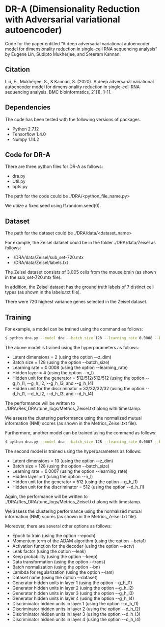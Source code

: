 # DR-A (Dimensionality Reduction with Adversarial variational autoencoder)

Code for the paper entitled “A deep adversarial variational autoencoder model for dimensionality reduction in single-cell RNA sequencing analysis” by Eugene Lin, Sudipto Mukherjee, and Sreeram Kannan. 


## Citation

Lin, E., Mukherjee, S., & Kannan, S. (2020). A deep adversarial variational autoencoder model for dimensionality reduction in single-cell RNA sequencing analysis. BMC bioinformatics, 21(1), 1-11.


## Dependencies

The code has been tested with the following versions of packages.

- Python 2.7.12
- Tensorflow 1.4.0
- Numpy 1.14.2


## Code for DR-A

There are three python files for DR-A as follows:

- dra.py
- Util.py
- opts.py

The path for the code could be ./DRA/<python_file_name.py>

We utiize a fixed seed using tf.random.seed(0).


## Dataset

The path for the dataset could be ./DRA/data/<dataset_name>

For example, the Zeisel dataset could be in the folder ./DRA/data/Zeisel as follows:

- ./DRA/data/Zeisel/sub_set-720.mtx
- ./DRA/data/Zeisel/labels.txt

The Zeisel dataset consists of 3,005 cells from the mouse brain (as shown in the sub_set-720.mtx file). 

In addition, the Zeisel dataset has the ground truth labels of 7 distinct cell types (as shown in the labels.txt file).

There were 720 highest variance genes selected in the Zeisel dataset.


## Training

For example, a model can be trained using the command as follows:

```bash
$ python dra.py --model dra --batch_size 128 --learning_rate 0.0008 --beta1 0.9 --n_l 4 --g_h_l1 512 --g_h_l2 512 --g_h_l3 512 --g_h_l4 512 --d_h_l1 32 --d_h_l2 32 --d_h_l3 32 --d_h_l4 32 --bn False --actv sig --trans sparse --keep 0.9 --leak 0.2 --lam 1.0 --epoch 200 --z_dim 2 --train --dataset Zeisel
```
The above model is trained using the hyperparameters as follows:

- Latent dimensions = 2 (using the option --z_dim)
- Batch size = 128 (using the option --batch_size)
- Learning rate = 0.0008 (using the option --learning_rate)
- Hidden layer = 4 (using the option --n_l)
- Hidden unit for the generator = 512/512/512/512 (using the option --g_h_l1, --g_h_l2, --g_h_l3, and --g_h_l4)
- Hidden unit for the discriminator = 32/32/32/32 (using the option --d_h_l1, --d_h_l2, --d_h_l3, and --d_h_l4)

The performance will be written to ./DRA/Res_DRA/tune_logs/Metrics_Zeisel.txt along with timestamp.

We assess the clustering performance using the normalized mutual information (NMI) scores (as shown in the Metrics_Zeisel.txt file).


Furthermore, another model can be trained using the command as follows:

```bash
$ python dra.py --model dra --batch_size 128 --learning_rate 0.0007 --beta1 0.9 --n_l 1 --g_h_l1 512 --d_h_l1 512 --bn False --actv sig --trans sparse --keep 0.9 --leak 0.2 --lam 1.0 --epoch 200 --z_dim 10 --train --dataset Zeisel
```
The second model is trained using the hyperparameters as follows:

- Latent dimensions = 10 (using the option --z_dim)
- Batch size = 128 (using the option --batch_size)
- Learning rate = 0.0007 (using the option --learning_rate)
- Hidden layer = 1 (using the option --n_l)
- Hidden unit for the generator = 512 (using the option --g_h_l1)
- Hidden unit for the discriminator = 512 (using the option --d_h_l1)

Again, the performance will be written to ./DRA/Res_DRA/tune_logs/Metrics_Zeisel.txt along with timestamp.

We assess the clustering performance using the normalized mutual information (NMI) scores (as shown in the Metrics_Zeisel.txt file).

Moreover, there are several other options as follows:

- Epoch to train (using the option --epoch)
- Momentum term of the ADAM algorithm (using the option --beta1)
- Activation function for the decoder (using the option --actv)
- Leak factor (using the option --leak)
- Keep probability (using the option --keep)
- Data transformation (using the option --trans)
- Batch normalization (using the option --bn)
- Lambda for regularization (using the option --lam)
- Dataset name (using the option --dataset)
- Generator hidden units in layer 1 (using the option --g_h_l1)
- Generator hidden units in layer 2 (using the option --g_h_l2)
- Generator hidden units in layer 3 (using the option --g_h_l3)
- Generator hidden units in layer 4 (using the option --g_h_l4)
- Discriminator hidden units in layer 1 (using the option --d_h_l1)
- Discriminator hidden units in layer 2 (using the option --d_h_l2)
- Discriminator hidden units in layer 3 (using the option --d_h_l3)
- Discriminator hidden units in layer 4 (using the option --d_h_l4)

